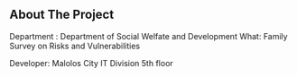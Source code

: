 
## About The Project

Department : Department of Social Welfate and Development 
What: Family Survey on Risks and Vulnerabilities


Developer: Malolos City IT Division 5th floor
